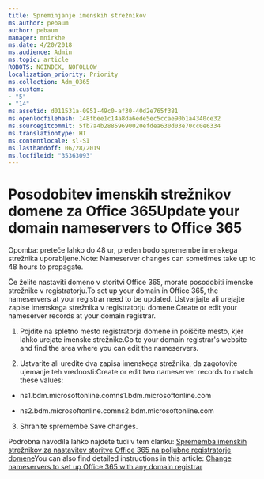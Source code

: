 ```yaml
---
title: Spreminjanje imenskih strežnikov
ms.author: pebaum
author: pebaum
manager: mnirkhe
ms.date: 4/20/2018
ms.audience: Admin
ms.topic: article
ROBOTS: NOINDEX, NOFOLLOW
localization_priority: Priority
ms.collection: Adm_O365
ms.custom:
- "5"
- "14"
ms.assetid: d011531a-0951-49c0-af30-40d2e765f381
ms.openlocfilehash: 148fbee1c14a8da6ede5ec5ccae90b1a4340ce32
ms.sourcegitcommit: 5fb7a4b28859690020efdea630d03e70cc0e6334
ms.translationtype: HT
ms.contentlocale: sl-SI
ms.lasthandoff: 06/28/2019
ms.locfileid: "35363093"
---
```

# <a name="update-your-domain-nameservers-to-office-365"></a><span data-ttu-id="d89f4-102">Posodobitev imenskih strežnikov domene za Office 365</span><span class="sxs-lookup"><span data-stu-id="d89f4-102">Update your domain nameservers to Office 365</span></span>

<span data-ttu-id="d89f4-103">Opomba: preteče lahko do 48 ur, preden bodo spremembe imenskega strežnika uporabljene.</span><span class="sxs-lookup"><span data-stu-id="d89f4-103">Note: Nameserver changes can sometimes take up to 48 hours to propagate.</span></span>
  
<span data-ttu-id="d89f4-104">Če želite nastaviti domeno v storitvi Office 365, morate posodobiti imenske strežnike v registratorju.</span><span class="sxs-lookup"><span data-stu-id="d89f4-104">To set up your domain in Office 365, the nameservers at your registrar need to be updated.</span></span> <span data-ttu-id="d89f4-105">Ustvarjajte ali urejajte zapise imenskega strežnika v registratorju domene.</span><span class="sxs-lookup"><span data-stu-id="d89f4-105">Create or edit your nameserver records at your domain registrar.</span></span>
  
1. <span data-ttu-id="d89f4-106">Pojdite na spletno mesto registratorja domene in poiščite mesto, kjer lahko urejate imenske strežnike.</span><span class="sxs-lookup"><span data-stu-id="d89f4-106">Go to your domain registrar's website and find the area where you can edit the nameservers.</span></span>
  
2. <span data-ttu-id="d89f4-107">Ustvarite ali uredite dva zapisa imenskega strežnika, da zagotovite ujemanje teh vrednosti:</span><span class="sxs-lookup"><span data-stu-id="d89f4-107">Create or edit two nameserver records to match these values:</span></span>

  - <span data-ttu-id="d89f4-108">ns1.bdm.microsoftonline.com</span><span class="sxs-lookup"><span data-stu-id="d89f4-108">ns1.bdm.microsoftonline.com</span></span>

  - <span data-ttu-id="d89f4-109">ns2.bdm.microsoftonline.com</span><span class="sxs-lookup"><span data-stu-id="d89f4-109">ns2.bdm.microsoftonline.com</span></span>

3. <span data-ttu-id="d89f4-110">Shranite spremembe.</span><span class="sxs-lookup"><span data-stu-id="d89f4-110">Save changes.</span></span>

<span data-ttu-id="d89f4-111">Podrobna navodila lahko najdete tudi v tem članku: [Sprememba imenskih strežnikov za nastavitev storitve Office 365 na poljubne registratorje domene](https://support.office.com/article/Change-nameservers-at-any-domain-registrar-to-set-up-Office-365-a8b487a9-2a45-4581-9dc4-5d28a47010a2.aspx)</span><span class="sxs-lookup"><span data-stu-id="d89f4-111">You can also find detailed instructions in this article: [Change nameservers to set up Office 365 with any domain registrar](https://support.office.com/article/Change-nameservers-at-any-domain-registrar-to-set-up-Office-365-a8b487a9-2a45-4581-9dc4-5d28a47010a2.aspx)</span></span>
  